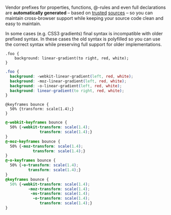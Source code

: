 <!--{

"title": "Vendor prefixing"

}-->

Vendor prefixes for properties, functions, @-rules and even full declarations are **automatically generated** – based on [trusted](http://caniuse.com) [sources](http://developer.mozilla.org/en-US/docs/CSS/CSS_Reference) – so you can maintain cross-browser support while keeping your source code clean and easy to maintain.

In some cases (e.g. CSS3 gradients) final syntax is incompatible with older prefixed syntax. In these cases the old syntax is polyfilled so you can use the correct syntax while preserving full support for older implementations.

```crush
.foo {
    background: linear-gradient(to right, red, white);
}
```

```css
.foo {
  background: -webkit-linear-gradient(left, red, white);
  background: -moz-linear-gradient(left, red, white);
  background: -o-linear-gradient(left, red, white);
  background: linear-gradient(to right, red, white);
}
```


```crush
@keyframes bounce {
  50% {transform: scale(1.4);}
}
```

```css
@-webkit-keyframes bounce {
  50% {-webkit-transform: scale(1.4);
               transform: scale(1.4);}
}
@-moz-keyframes bounce {
  50% {-moz-transform: scale(1.4);
            transform: scale(1.4);}
}
@-o-keyframes bounce {
  50% {-o-transform: scale(1.4);
          transform: scale(1.4);}
}
@keyframes bounce {
  50% {-webkit-transform: scale(1.4);
          -moz-transform: scale(1.4);
           -ms-transform: scale(1.4);
            -o-transform: scale(1.4);
               transform: scale(1.4);}
}
```
